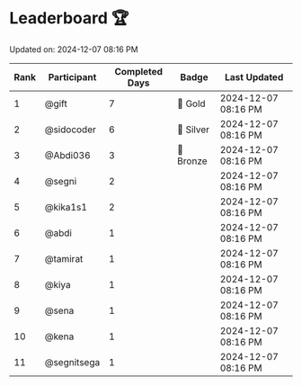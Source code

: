 # Leaderboard 🏆

Updated on: 2024-12-07 08:16 PM

| Rank | Participant       | Completed Days | Badge      | Last Updated         |
|------|-------------------|----------------|------------|----------------------|
| 1    | @gift             | 7              | 🏅 Gold     | 2024-12-07 08:16 PM |
| 2    | @sidocoder        | 6              | 🥈 Silver   | 2024-12-07 08:16 PM |
| 3    | @Abdi036          | 3              | 🥉 Bronze   | 2024-12-07 08:16 PM |
| 4    | @segni            | 2              |            | 2024-12-07 08:16 PM |
| 5    | @kika1s1          | 2              |            | 2024-12-07 08:16 PM |
| 6    | @abdi             | 1              |            | 2024-12-07 08:16 PM |
| 7    | @tamirat          | 1              |            | 2024-12-07 08:16 PM |
| 8    | @kiya             | 1              |            | 2024-12-07 08:16 PM |
| 9    | @sena             | 1              |            | 2024-12-07 08:16 PM |
| 10   | @kena             | 1              |            | 2024-12-07 08:16 PM |
| 11   | @segnitsega       | 1              |            | 2024-12-07 08:16 PM |

